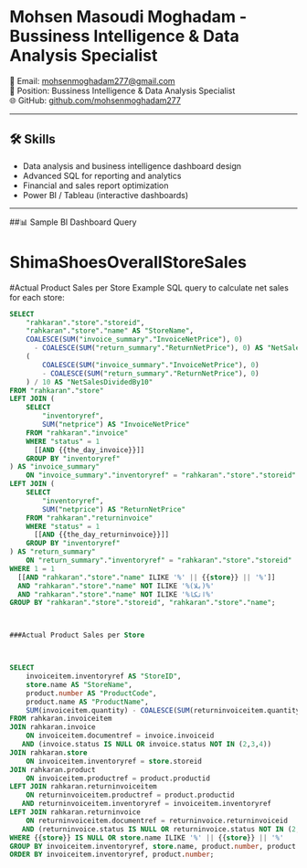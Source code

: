 
# Mohsen Masoudi Moghadam - Bussiness Intelligence & Data Analysis Specialist

📧 Email: [mohsenmoghadam277@gmail.com](mailto:mohsenmoghadam277@gmail.com)  
💼 Position: Bussiness Intelligence & Data Analysis Specialist  
🌐 GitHub: [github.com/mohsenmoghadam277](https://github.com/mohsenmoghadam277)

---

## 🛠️ Skills

- Data analysis and business intelligence dashboard design  
- Advanced SQL for reporting and analytics  
- Financial and sales report optimization  
- Power BI / Tableau (interactive dashboards)

---

##📊 Sample BI Dashboard Query

# ShimaShoesOverallStoreSales 
#Actual Product Sales per Store
Example SQL query to calculate net sales for each store:

```sql
SELECT
    "rahkaran"."store"."storeid",
    "rahkaran"."store"."name" AS "StoreName",
    COALESCE(SUM("invoice_summary"."InvoiceNetPrice"), 0)
      - COALESCE(SUM("return_summary"."ReturnNetPrice"), 0) AS "NetSales",
    (
        COALESCE(SUM("invoice_summary"."InvoiceNetPrice"), 0)
        - COALESCE(SUM("return_summary"."ReturnNetPrice"), 0)
    ) / 10 AS "NetSalesDividedBy10"
FROM "rahkaran"."store"
LEFT JOIN (
    SELECT
        "inventoryref",
        SUM("netprice") AS "InvoiceNetPrice"
    FROM "rahkaran"."invoice"
    WHERE "status" = 1
      [[AND {{the_day_invoice}}]]
    GROUP BY "inventoryref"
) AS "invoice_summary"
    ON "invoice_summary"."inventoryref" = "rahkaran"."store"."storeid"
LEFT JOIN (
    SELECT
        "inventoryref",
        SUM("netprice") AS "ReturnNetPrice"
    FROM "rahkaran"."returninvoice"
    WHERE "status" = 1
      [[AND {{the_day_returninvoice}}]]
    GROUP BY "inventoryref"
) AS "return_summary"
    ON "return_summary"."inventoryref" = "rahkaran"."store"."storeid"
WHERE 1 = 1
  [[AND "rahkaran"."store"."name" ILIKE '%' || {{store}} || '%']]
  AND "rahkaran"."store"."name" NOT ILIKE '%(بلا)%'
  AND "rahkaran"."store"."name" NOT ILIKE '%اتکا%'
GROUP BY "rahkaran"."store"."storeid", "rahkaran"."store"."name";



###Actual Product Sales per Store



SELECT
    invoiceitem.inventoryref AS "StoreID",
    store.name AS "StoreName",
    product.number AS "ProductCode",
    product.name AS "ProductName",
    SUM(invoiceitem.quantity) - COALESCE(SUM(returninvoiceitem.quantity),0) AS "ActualSoldQuantity"
FROM rahkaran.invoiceitem
JOIN rahkaran.invoice
    ON invoiceitem.documentref = invoice.invoiceid
   AND (invoice.status IS NULL OR invoice.status NOT IN (2,3,4))
JOIN rahkaran.store
    ON invoiceitem.inventoryref = store.storeid
JOIN rahkaran.product
    ON invoiceitem.productref = product.productid
LEFT JOIN rahkaran.returninvoiceitem
    ON returninvoiceitem.productref = product.productid
   AND returninvoiceitem.inventoryref = invoiceitem.inventoryref
LEFT JOIN rahkaran.returninvoice
    ON returninvoiceitem.documentref = returninvoice.returninvoiceid
   AND (returninvoice.status IS NULL OR returninvoice.status NOT IN (2,3,4))
WHERE {{store}} IS NULL OR store.name ILIKE '%' || {{store}} || '%'
GROUP BY invoiceitem.inventoryref, store.name, product.number, product.name
ORDER BY invoiceitem.inventoryref, product.number;
